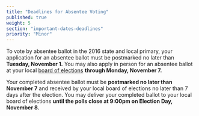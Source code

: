 ```yaml
---
title: "Deadlines for Absentee Voting"
published: true
weight: 5
section: "important-dates-deadlines"
priority: "Minor"
---
```

To vote by absentee ballot in the 2016 state and local primary, your application for an absentee ballot must be postmarked no later than **Tuesday, November 1.** You may also apply in person for an absentee ballot at your local [board of elections](http://www.elections.ny.gov/CountyBoards.html) **through Monday, November 7.**  

Your completed absentee ballot must be **postmarked no later than November 7** and received by your local board of elections no later than 7 days after the election. You may deliver your completed ballot to your local board of elections **until the polls close at 9:00pm on Election Day, November 8.**  
